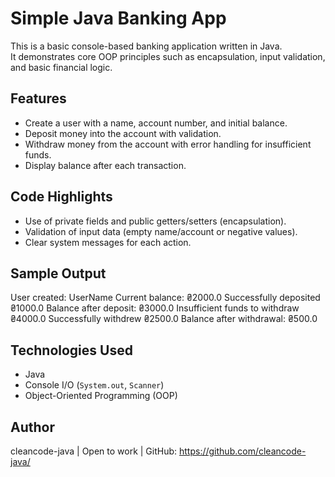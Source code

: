 # Simple Java Banking App

This is a basic console-based banking application written in Java.  
It demonstrates core OOP principles such as encapsulation, input validation, and basic financial logic.

## Features

- Create a user with a name, account number, and initial balance.
- Deposit money into the account with validation.
- Withdraw money from the account with error handling for insufficient funds.
- Display balance after each transaction.

## Code Highlights

- Use of private fields and public getters/setters (encapsulation).
- Validation of input data (empty name/account or negative values).
- Clear system messages for each action.

## Sample Output
User created: UserName
Current balance: ₴2000.0
Successfully deposited ₴1000.0
Balance after deposit: ₴3000.0
Insufficient funds to withdraw ₴4000.0
Successfully withdrew ₴2500.0
Balance after withdrawal: ₴500.0

## Technologies Used

- Java
- Console I/O (`System.out`, `Scanner`)
- Object-Oriented Programming (OOP)

## Author
 
cleancode-java | Open to work | GitHub: https://github.com/cleancode-java/
